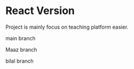 # React Version
Project is mainly focus on teaching platform easier.

main branch

Maaz branch

bilal branch
